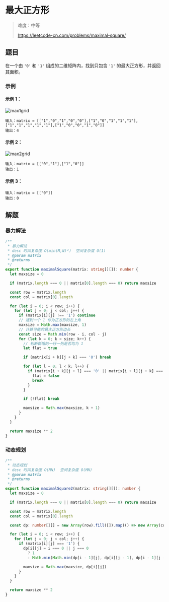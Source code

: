 # 最大正方形

> 难度：中等
>
> https://leetcode-cn.com/problems/maximal-square/

## 题目

在一个由 `'0'` 和 `'1'` 组成的二维矩阵内，找到只包含 `'1'` 的最大正方形，并返回其面积。

### 示例

#### 示例 1：

![max1grid](https://user-images.githubusercontent.com/54696834/161396937-f41eb1d3-4df9-429c-9879-518aec711f89.jpg)

```
输入：matrix = [["1","0","1","0","0"],["1","0","1","1","1"],["1","1","1","1","1"],["1","0","0","1","0"]]
输出：4
```

#### 示例 2：

![max2grid](https://user-images.githubusercontent.com/54696834/161396939-0ed64f71-7c35-41c4-9587-ebf184ebec21.jpg)

```
输入：matrix = [["0","1"],["1","0"]]
输出：1
```

#### 示例 3：

```
输入：matrix = [["0"]]
输出：0
```

## 解题

### 暴力解法

```ts
/**
 * 暴力解法
 * desc 时间复杂度 O(min(M,N)²)  空间复杂度 O(1)
 * @param matrix
 * @returns
 */
export function maximalSquare(matrix: string[][]): number {
  let maxsize = 0

  if (matrix.length === 0 || matrix[0].length === 0) return maxsize

  const row = matrix.length
  const col = matrix[0].length

  for (let i = 0; i < row; i++) {
    for (let j = 0; j < col; j++) {
      if (matrix[i][j] !== '1') continue
      // 遇到一个 1 作为正方形的左上角
      maxsize = Math.max(maxsize, 1)
      // 计算可能的最大正方形边长
      const size = Math.min(row - i, col - j)
      for (let k = 0; k < size; k++) {
        // 判断新增的一行一列是否均为 1
        let flat = true

        if (matrix[i + k][j + k] === '0') break

        for (let l = 0; l < k; l++) {
          if (matrix[i + k][j + l] === '0' || matrix[i + l][j + k] === '0') {
            flat = false
            break
          }
        }

        if (!flat) break

        maxsize = Math.max(maxsize, k + 1)
      }
    }
  }

  return maxsize ** 2
}
```


### 动态规划

```ts
/**
 * 动态规划
 * desc 时间复杂度 O(MN)  空间复杂度 O(MN)
 * @param matrix
 * @returns
 */
export function maximalSquare2(matrix: string[][]): number {
  let maxsize = 0

  if (matrix.length === 0 || matrix[0].length === 0) return maxsize

  const row = matrix.length
  const col = matrix[0].length

  const dp: number[][] = new Array(row).fill([]).map(() => new Array(col).fill(0))

  for (let i = 0; i < row; i++) {
    for (let j = 0; j < col; j++) {
      if (matrix[i][j] === '1') {
        dp[i][j] = i === 0 || j === 0
          ? 1
          : Math.min(Math.min(dp[i - 1][j], dp[i][j - 1], dp[i - 1][j - 1])) + 1

        maxsize = Math.max(maxsize, dp[i][j])
      }
    }
  }

  return maxsize ** 2
}
```